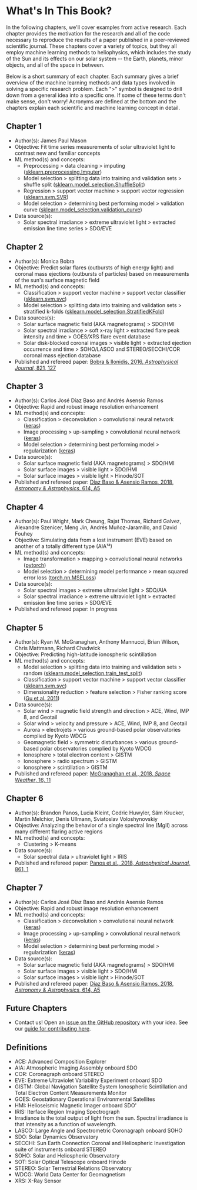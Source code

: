 What's In This Book?
====================

In the following chapters, we'll cover examples from active research. Each chapter provides the motivation for the research and all of the code necessary to reproduce the results of a paper published in a peer-reviewed scientific journal. These chapters cover a variety of topics, but they all employ machine learning methods to heliophysics, which includes the study of the Sun and its effects on our solar system -- the Earth, planets, minor objects, and all of the space in between. 

Below is a short summary of each chapter. Each summary gives a brief overview of the machine learning methods and data types involved in solving a specific research problem. Each ">" symbol is designed to drill down from a general idea into a specific one. If some of these terms don't make sense, don't worry! Acronyms are defined at the bottom and the chapters explain each scientific and machine learning concept in detail.

## Chapter 1
* Author(s): James Paul Mason
* Objective: Fit time series measurements of solar ultraviolet light to contrast new and familiar concepts
* ML method(s) and concepts: 
	* Preprocessing > data cleaning > imputing ([sklearn.preprocessing.Imputer](https://sklearn.org/modules/generated/sklearn.preprocessing.Imputer.html))
	* Model selection > splitting data into training and validation sets > shuffle split ([sklearn.model\_selection.ShuffleSplit](https://scikit-learn.org/stable/modules/generated/sklearn.model_selection.ShuffleSplit.html))
	* Regression > support vector machine > support vector regression ([sklearn.svm.SVR](https://scikit-learn.org/stable/modules/generated/sklearn.svm.SVR.html))
	* Model selection > determining best performing model > validation curve ([sklearn.model\_selection.validation\_curve](https://scikit-learn.org/stable/modules/generated/sklearn.model_selection.validation_curve.html))
* Data source(s): 
	* Solar spectral irradiance > extreme ultraviolet light > extracted emission line time series > SDO/EVE
	
## Chapter 2
* Author(s): Monica Bobra
* Objective: Predict solar flares (outbursts of high energy light) and coronal mass ejections (outbursts of particles) based on measurements of the sun's surface magnetic field
* ML method(s) and concepts: 
	* Classification > support vector machine > support vector classifier ([sklearn.svm.svc](https://scikit-learn.org/stable/modules/generated/sklearn.svm.SVC.html))
	* Model selection > splitting data into training and validation sets > stratified k-folds ([sklearn.model\_selection.StratifiedKFold](https://scikit-learn.org/stable/modules/generated/sklearn.model_selection.StratifiedKFold.html))
* Data sources(s): 
	* Solar surface magnetic field (AKA magnetograms) > SDO/HMI
	* Solar spectral irradiance > soft x-ray light > extracted flare peak intensity and time > GOES/XRS flare event database
	* Solar disk-blocked coronal images > visible light > extracted ejection occurrence and time > SOHO/LASCO and STEREO/SECCHI/COR coronal mass ejection database
* Published and refereed paper: [Bobra & Ilonidis, 2016, <i> Astrophysical Journal</i>, 821, 127](https://ui.adsabs.harvard.edu/#abs/2016ApJ...821..127B/abstract)

## Chapter 3
* Author(s): Carlos José Díaz Baso and Andrés Asensio Ramos
* Objective: Rapid and robust image resolution enhancement 
* ML method(s) and concepts: 
	* Classification > deconvolution > convolutional neural network ([keras](https://keras.io/))
	* Image processing > up-sampling > convolutional neural network ([keras](https://keras.io/))
	* Model selection > determining best performing model > regularization ([keras](https://keras.io/))
* Data source(s): 
	* Solar surface magnetic field (AKA magnetograms) > SDO/HMI
	* Solar surface images > visible light > SDO/HMI
	* Solar surface images > visible light > Hinode/SOT
* Published and refereed paper: [Díaz Baso & Asensio Ramos, 2018, <i> Astronomy & Astrophysics</i>, 614, A5](https://ui.adsabs.harvard.edu/#abs/2018A&A...614A...5D/abstract)

## Chapter 4
* Author(s): Paul Wright, Mark Cheung, Rajat Thomas, Richard Galvez, Alexandre Szenicer, Meng Jin, Andrés Muñoz-Jaramillo, and David Fouhey
* Objective: Simulating data from a lost instrument (EVE) based on another of a totally different type (AIA¹³)
* ML method(s) and concepts: 
	* Image transformation > mapping > convolutional neural networks ([pytorch](https://pytorch.org/))
	* Model selection > determining model performance > mean squared error loss ([torch.nn.MSELoss](https://pytorch.org/docs/0.3.1/nn.html#torch.nn.MSELoss))
* Data source(s): 
	* Solar spectral images > extreme ultraviolet light > SDO/AIA
	* Solar spectral irradiance > extreme ultraviolet light > extracted emission line time series > SDO/EVE
* Published and refereed paper: In progress

## Chapter 5 
* Author(s): Ryan M. McGranaghan, Anthony Mannucci, Brian Wilson, Chris Mattmann, Richard Chadwick
* Objective: Predicting high-latitude ionospheric scintillation
* ML method(s) and concepts:
	* Model selection > splitting data into training and validation sets > random ([sklearn.model\_selection.train\_test\_split](https://scikit-learn.org/stable/modules/generated/sklearn.model_selection.train_test_split.html))
	* Classification > support vector machine > support vector classifier ([sklearn.svm.svc](https://scikit-learn.org/stable/modules/generated/sklearn.svm.SVC.html))
	* Dimensionality reduction > feature selection > Fisher ranking score ([Gu et al. 2011](https://dslpitt.org/uai/papers/11/p266-gu.pdf))
* Data source(s): 
    * Solar wind > magnetic field strength and direction > ACE, Wind, IMP 8, and Geotail
    * Solar wind > velocity and pressure > ACE, Wind, IMP 8, and Geotail
    * Aurora > electrojets > various ground-based polar observatories complied by Kyoto WDCG
    * Geomagnetic field > symmetric disturbances > various ground-based polar observatories complied by Kyoto WDCG
    * Ionosphere > total electron content > GISTM
    * Ionosphere > radio spectrum > GISTM
    * Ionosphere > scintillation > GISTM
* Published and refereed paper: [McGranaghan et al., 2018, <i> Space Weather</i>, 16, 11](https://ui.adsabs.harvard.edu/#abs/2018SpWea..16.1817M/abstract)

## Chapter 6

* Author(s): Brandon Panos, Lucia Kleint, Cedric Huwyler, Säm Krucker, Martin Melchior, Denis Ullmann, Sviatoslav Voloshynovskiy
* Objective: Analyzing the behavior of a single spectral line (MgII) across many different flaring active regions
* ML method(s) and concepts: 
	* Clustering > K-means
* Data source(s): 
    * Solar spectral data > ultraviolet light > IRIS
* Published and refereed paper: [Panos et al., 2018, <i> Astrophysical Journal</i>, 861, 1](https://ui.adsabs.harvard.edu/#abs/2018ApJ...861...62P/abstract)   

## Chapter 7
* Author(s): Carlos José Díaz Baso and Andrés Asensio Ramos
* Objective: Rapid and robust image resolution enhancement 
* ML method(s) and concepts: 
	* Classification > deconvolution > convolutional neural network ([keras](https://keras.io/))
	* Image processing > up-sampling > convolutional neural network ([keras](https://keras.io/))
	* Model selection > determining best performing model > regularization ([keras](https://keras.io/))
* Data source(s): 
	* Solar surface magnetic field (AKA magnetograms) > SDO/HMI
	* Solar surface images > visible light > SDO/HMI
	* Solar surface images > visible light > Hinode/SOT
* Published and refereed paper: [Díaz Baso & Asensio Ramos, 2018, <i> Astronomy & Astrophysics</i>, 614, A5](https://ui.adsabs.harvard.edu/#abs/2018A&A...614A...5D/abstract)


## Future Chapters
* Contact us! Open an [issue on the GitHub repository](https://github.com/HelioML/HelioML/issues) with your idea. See our [guide for contributing here](https://github.com/HelioML/HelioML/blob/master/CONTRIBUTING.md). 

## Definitions
* ACE: Advanced Composition Explorer
* AIA: Atmospheric Imaging Assembly onboard SDO
* COR: Coronagraph onboard STEREO
* EVE: Extreme Ultraviolet Variability Experiment onboard SDO
* GISTM: Global Navigation Satellite System Ionospheric Scintillation and Total Electron Content Measurements Monitor
* GOES: Geostationary Operational Environmental Satellites
* HMI: Helioseismic Magnetic Imager onboard SDO'
* IRIS: Iterface Region Imaging Spectrograph
* Irradiance is the total output of light from the sun. Spectral irradiance is that intensity as a function of wavelength.
* LASCO: Large Angle and Spectrometric Coronagraph onboard SOHO
* SDO: Solar Dynamics Observatory
* SECCHI: Sun Earth Connection Coronal and Heliospheric Investigation suite of instruments onboard STEREO
* SOHO: Solar and Heliospheric Observatory
* SOT: Solar Optical Telescope onboard Hinode
* STEREO: Solar Terrestrial Relations Observatory
* WDCG: World Data Center for Geomagnetism
* XRS: X-Ray Sensor
